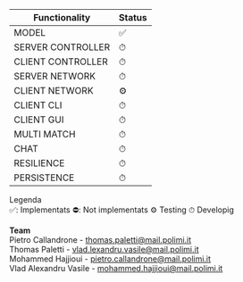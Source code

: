 
|Functionality|Status|
|-------------|------|
|MODEL|✅|
|SERVER CONTROLLER|⏱|
|CLIENT CONTROLLER|⏱|
|SERVER NETWORK|⏱|
|CLIENT NETWORK|⚙️|
|CLIENT CLI|⏱|
|CLIENT GUI|⏱|
|MULTI MATCH|⏱|
|CHAT|⏱|
|RESILIENCE|⏱|
|PERSISTENCE|⏱|

Legenda <br>
✅: Implementats  ⛔: Not implementats ⚙️ Testing    ⏱ Developig

<b>Team</b> <br>
Pietro Callandrone   - thomas.paletti@mail.polimi.it <br>
Thomas Paletti       - vlad.lexandru.vasile@mail.polimi.it <br>
Mohammed Hajjioui    - pietro.callandrone@mail.polimi.it <br>
Vlad Alexandru Vasile - mohammed.hajjioui@mail.polimi.it <br>
